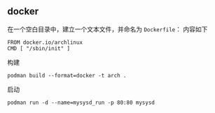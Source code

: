 ## docker
在一个空白目录中，建立一个文本文件，并命名为 `Dockerfile`： 内容如下  
```
FROM docker.io/archlinux  
CMD [ "/sbin/init" ]
```
构建
```
podman build --format=docker -t arch .
```
启动
```
podman run -d --name=mysysd_run -p 80:80 mysysd
```
